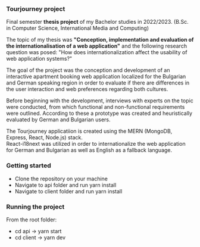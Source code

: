 ### Tourjourney project
Final semester **thesis project** of my Bachelor studies in 2022/2023. (B.Sc. in Computer Science, International Media and Computing)

The topic of my thesis was **"Conception, implementation and evaluation of the internationalisation of a web application"** and the following research question was posed: "How does internationalization affect the usability of web application systems?"

The goal of the project was the conception and development of an interactive apartment booking web application localized for the Bulgarian and German speaking region in order to evaluate if there are differences in the user interaction and web preferences regarding both cultures. 

Before beginning with the development, interviews with experts on the topic were conducted, from which functional and non-functional requirements were outlined. According to these a prototype was created and heuristically evaluated by German and Bulgarian users.

The Tourjourney applicatiion is created using the MERN (MongoDB, Express, React, Node.js) stack. <br> React-i18next was utilized in order to internationalize the web application for German and Bulgarian as well as English as a fallback language.

### Getting started
- Clone the repository on your machine
- Navigate to api folder and run yarn install
- Navigate to client folder and run yarn install

### Running the project
From the root folder:
- cd api -> yarn start
- cd client -> yarn dev


